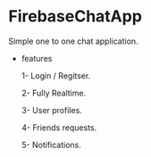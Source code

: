 # FirebaseChatApp

Simple one to one chat application.

* features

  1- Login / Regitser.

  2- Fully Realtime.
  
  3- User profiles.

  4- Friends requests.
  
  5- Notifications.
